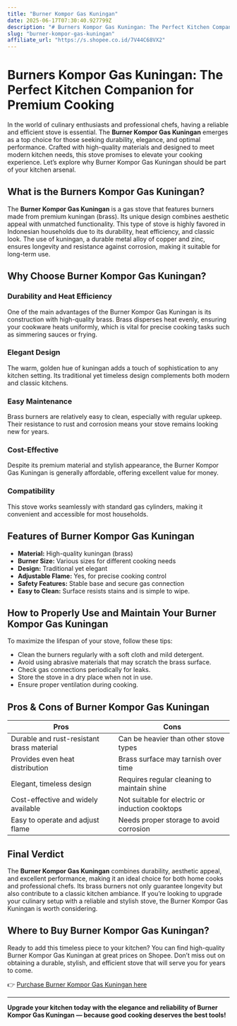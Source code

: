 ```yaml
---
title: "Burner Kompor Gas Kuningan"
date: 2025-06-17T07:30:40.927799Z
description: "# Burners Kompor Gas Kuningan: The Perfect Kitchen Companion for Premium Cooking..."
slug: "burner-kompor-gas-kuningan"
affiliate_url: "https://s.shopee.co.id/7V44C68VX2"
---
```

# Burners Kompor Gas Kuningan: The Perfect Kitchen Companion for Premium Cooking

In the world of culinary enthusiasts and professional chefs, having a reliable and efficient stove is essential. The **Burner Kompor Gas Kuningan** emerges as a top choice for those seeking durability, elegance, and optimal performance. Crafted with high-quality materials and designed to meet modern kitchen needs, this stove promises to elevate your cooking experience. Let’s explore why Burner Kompor Gas Kuningan should be part of your kitchen arsenal.

## What is the Burners Kompor Gas Kuningan?

The **Burner Kompor Gas Kuningan** is a gas stove that features burners made from premium kuningan (brass). Its unique design combines aesthetic appeal with unmatched functionality. This type of stove is highly favored in Indonesian households due to its durability, heat efficiency, and classic look. The use of kuningan, a durable metal alloy of copper and zinc, ensures longevity and resistance against corrosion, making it suitable for long-term use.

## Why Choose Burner Kompor Gas Kuningan?

### Durability and Heat Efficiency

One of the main advantages of the Burner Kompor Gas Kuningan is its construction with high-quality brass. Brass disperses heat evenly, ensuring your cookware heats uniformly, which is vital for precise cooking tasks such as simmering sauces or frying.

### Elegant Design

The warm, golden hue of kuningan adds a touch of sophistication to any kitchen setting. Its traditional yet timeless design complements both modern and classic kitchens.

### Easy Maintenance

Brass burners are relatively easy to clean, especially with regular upkeep. Their resistance to rust and corrosion means your stove remains looking new for years.

### Cost-Effective

Despite its premium material and stylish appearance, the Burner Kompor Gas Kuningan is generally affordable, offering excellent value for money.

### Compatibility

This stove works seamlessly with standard gas cylinders, making it convenient and accessible for most households.

## Features of Burner Kompor Gas Kuningan

- **Material:** High-quality kuningan (brass)
- **Burner Size:** Various sizes for different cooking needs
- **Design:** Traditional yet elegant
- **Adjustable Flame:** Yes, for precise cooking control
- **Safety Features:** Stable base and secure gas connection
- **Easy to Clean:** Surface resists stains and is simple to wipe.

## How to Properly Use and Maintain Your Burner Kompor Gas Kuningan

To maximize the lifespan of your stove, follow these tips:

- Clean the burners regularly with a soft cloth and mild detergent.
- Avoid using abrasive materials that may scratch the brass surface.
- Check gas connections periodically for leaks.
- Store the stove in a dry place when not in use.
- Ensure proper ventilation during cooking.

## Pros & Cons of Burner Kompor Gas Kuningan

| Pros                                         | Cons                                         |
|----------------------------------------------|----------------------------------------------|
| Durable and rust-resistant brass material | Can be heavier than other stove types       |
| Provides even heat distribution             | Brass surface may tarnish over time       |
| Elegant, timeless design                   | Requires regular cleaning to maintain shine |
| Cost-effective and widely available        | Not suitable for electric or induction cooktops |
| Easy to operate and adjust flame           | Needs proper storage to avoid corrosion  |

## Final Verdict

The **Burner Kompor Gas Kuningan** combines durability, aesthetic appeal, and excellent performance, making it an ideal choice for both home cooks and professional chefs. Its brass burners not only guarantee longevity but also contribute to a classic kitchen ambiance. If you’re looking to upgrade your culinary setup with a reliable and stylish stove, the Burner Kompor Gas Kuningan is worth considering.

## Where to Buy Burner Kompor Gas Kuningan?

Ready to add this timeless piece to your kitchen? You can find high-quality Burner Kompor Gas Kuningan at great prices on Shopee. Don’t miss out on obtaining a durable, stylish, and efficient stove that will serve you for years to come.

👉 [Purchase Burner Kompor Gas Kuningan here](https://s.shopee.co.id/7V44C68VX2)

---

**Upgrade your kitchen today with the elegance and reliability of Burner Kompor Gas Kuningan — because good cooking deserves the best tools!**